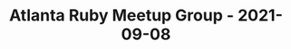 ---
layout: post
title: Atlanta Ruby Meetup Group - 2021-09-08
datetime: '2021-09-08T18:30:00-04:00'
name: Atlanta Ruby Meetup Group
external_url: https://www.meetup.com/atlantaruby/events/tczcxryccmblb/
online_event: false
year_month: 2021-09
---